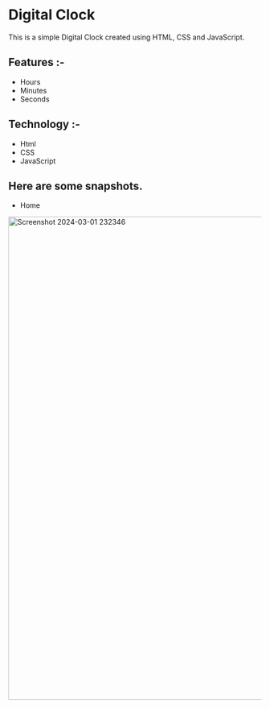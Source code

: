 

# Digital Clock
 This is a simple Digital Clock created using HTML, CSS and JavaScript.


## Features :-
- Hours
- Minutes
- Seconds
  


## Technology :-
- Html
- CSS
- JavaScript



## Here are some snapshots.
- Home

<img width="960" alt="Screenshot 2024-03-01 232346" src="https://github.com/ShubhamGuthale/Digital-Clock-Project/assets/150772720/014dae21-8183-4698-ae9a-7eb391fe4903">
  
